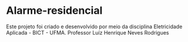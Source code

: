 # Alarme-residencial
Este projeto foi criado e desenvolvido por meio da disciplina Eletricidade Aplicada - BICT - UFMA. Professor Luíz Henrique Neves Rodrigues
